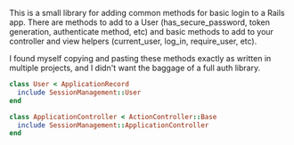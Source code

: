 This is a small library for adding common methods for basic login to a Rails app. There are methods to add to a User (has_secure_password, token generation, authenticate method, etc) and basic methods to add to your controller and view helpers (current_user, log_in, require_user, etc).

I found myself copying and pasting these methods exactly as written in multiple projects, and I didn't want the baggage of a full auth library.

```ruby
class User < ApplicationRecord
  include SessionManagement::User
end

class ApplicationController < ActionController::Base
  include SessionManagement::ApplicationController
end

```
